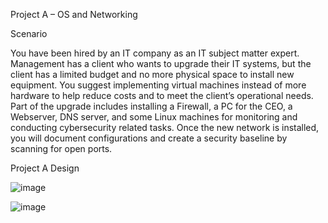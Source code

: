 Project A – OS and Networking

Scenario

You have been hired by an IT company as an IT subject matter expert. Management has a client who
wants to upgrade their IT systems, but the client has a limited budget and no more physical space to
install new equipment. You suggest implementing virtual machines instead of more hardware to help
reduce costs and to meet the client’s operational needs. Part of the upgrade includes installing a
Firewall, a PC for the CEO, a Webserver, DNS server, and some Linux machines for monitoring and
conducting cybersecurity related tasks. Once the new network is installed, you will document
configurations and create a security baseline by scanning for open ports.

Project A Design 

![image](https://user-images.githubusercontent.com/78877077/117555200-b2331180-b022-11eb-8004-58df732736fe.png)

![image](https://user-images.githubusercontent.com/78877077/117552484-354b6c00-b011-11eb-959c-091277006468.png)



